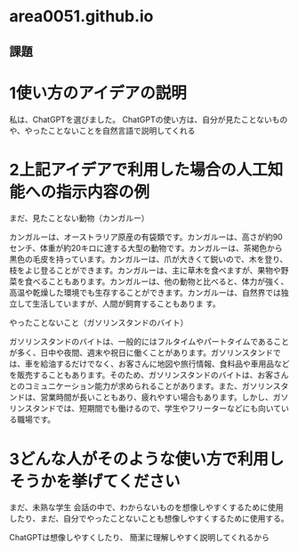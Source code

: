 # area0051.github.io

## 課題

# 1使い方のアイデアの説明

私は、ChatGPTを選びました。
ChatGPTの使い方は、自分が見たことないものや、やったことないことを自然言語で説明してくれる

# 2上記アイデアで利用した場合の人工知能への指示内容の例

まだ、見たことない動物（カンガルー）

カンガルーは、オーストラリア原産の有袋類です。カンガルーは、高さが約90センチ、体重が約20キロに達する大型の動物です。カンガルーは、茶褐色から黒色の毛皮を持っています。カンガルーは、爪が大きくて鋭いので、木を登り、枝をよじ登ることができます。カンガルーは、主に草木を食べますが、果物や野菜を食べることもあります。カンガルーは、他の動物と比べると、体力が強く、高温や乾燥した環境でも生存することができます。カンガルーは、自然界では独立して生活していますが、人間が飼育することもありま
す。

やったことないこと（ガソリンスタンドのバイト）

ガソリンスタンドのバイトは、一般的にはフルタイムやパートタイムであることが多く、日中や夜間、週末や祝日に働くことがあります。ガソリンスタンドでは、車を給油するだけでなく、お客さんに地図や旅行情報、食料品や車用品などを販売することもあります。そのため、ガソリンスタンドのバイトは、お客さんとのコミュニケーション能力が求められることがあります。また、ガソリンスタンドは、営業時間が長いこともあり、疲れやすい場合もあります。しかし、ガソリンスタンドでは、短期間でも働けるので、学生やフリーターなどにも向いている職場です。

# 3どんな人がそのような使い方で利用しそうかを挙げてください

まだ、未熟な学生
会話の中で、わからないものを想像しやすくするために使用したり、まだ、自分でやったことないことも想像しやすくするために使用する。

ChatGPTは想像しやすくしたり、
簡潔に理解しやすく説明してくれるから

